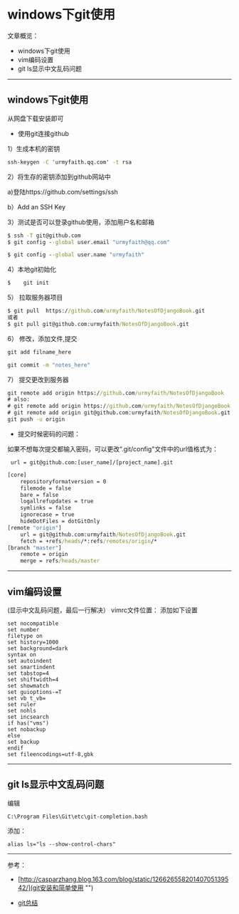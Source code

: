 # windows下git使用

文章概览：
* windows下git使用
* vim编码设置
* git ls显示中文乱码问题


----

## windows下git使用

从网盘下载安装即可

* 使用git连接github

1）生成本机的密钥
```bat
ssh-keygen -C 'urmyfaith.qq.com' -t rsa
```
2）将生存的密钥添加到github网站中

a)登陆https://github.com/settings/ssh

b）Add an SSH Key

3）测试是否可以登录github使用，添加用户名和邮箱
```bat
$ ssh -T git@github.com
$ git config --global user.email "urmyfaith@qq.com"

$ git config --global user.name "urmyfaith"

```


4）本地git初始化
```bat
$    git init  
```

    
5） 拉取服务器项目
```bat
$ git pull  https://github.com/urmyfaith/NotesOfDjangoBook.git 
或者
$ git pull git@github.com:urmyfaith/NotesOfDjangoBook.git
```

  
6） 修改，添加文件,提交
```bat
git add filname_here

git commit -m "notes_here"
```



7） 提交更改到服务器


```bat
git remote add origin https://github.com/urmyfaith/NotesOfDjangoBook
# also:
# git remote add origin https://github.com/urmyfaith/NotesOfDjangoBook.git
# git remote add origin git@github.com:urmyfaith/NotesOfDjangoBook.git
git push -u origin

```

* 提交时候密码的问题：

如果不想每次提交都输入密码，可以更改“.git/config"文件中的url值格式为：
```
 url = git@github.com:[user_name]/[project_name].git
```

```bat
[core]
	repositoryformatversion = 0
	filemode = false
	bare = false
	logallrefupdates = true
	symlinks = false
	ignorecase = true
	hideDotFiles = dotGitOnly
[remote "origin"]
	url = git@github.com:urmyfaith/NotesOfDjangoBook.git
	fetch = +refs/heads/*:refs/remotes/origin/*
[branch "master"]
	remote = origin
	merge = refs/heads/master
```

---
## vim编码设置
(显示中文乱码问题，最后一行解决）
vimrc文件位置：
添加如下设置
```
set nocompatible
set number
filetype on
set history=1000
set background=dark
syntax on
set autoindent
set smartindent
set tabstop=4
set shiftwidth=4
set showmatch
set guioptions-=T
set vb t_vb=
set ruler
set nohls
set incsearch
if has("vms")
set nobackup
else
set backup
endif
set fileencodings=utf-8,gbk
```
---
## git ls显示中文乱码问题
编辑
```
C:\Program Files\Git\etc\git-completion.bash
```
添加：
```
alias ls="ls --show-control-chars"
```


----

参考：

* [http://casparzhang.blog.163.com/blog/static/12662655820140705139542/](git安装和简单使用 "")

* [git总结](https://raw.githubusercontent.com/urmyfaith/NotesOfDjangoBook/master/Git%E7%AE%80%E6%98%8E%E6%89%8B%E5%86%8C.pdf "") 
